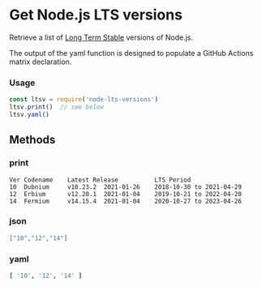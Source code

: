 # Get Node.js LTS versions

Retrieve a list of [Long Term Stable](https://nodejs.org/en/about/releases/) versions of Node.js.

The output of the yaml function is designed to populate a GitHub Actions matrix declaration.

### Usage

```js
const ltsv = require('node-lts-versions')
ltsv.print()  // see below
ltsv.yaml()
```

## Methods

### print

````
Ver Codename    Latest Release          LTS Period
10  Dubnium     v10.23.2  2021-01-26    2018-10-30 to 2021-04-29
12  Erbium      v12.20.1  2021-01-04    2019-10-21 to 2022-04-20
14  Fermium     v14.15.4  2021-01-04    2020-10-27 to 2023-04-26
````

### json

```json
["10","12","14"]
```

### yaml

```yaml
[ '10', '12', '14' ]
```

